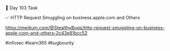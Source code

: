 🎯 Day 103 Task



✅ HTTP Request Smuggling on business.apple.com and Others


https://medium.com/@StealthyBugs/http-request-smuggling-on-business-apple-com-and-others-2c43e81bcc52


#infosec #learn365 #bugbounty
